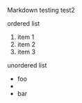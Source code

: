 Markdown testing
test2

ordered list

1. item 1
2. item 2
3. item 3

unordered list 

- foo
-
- bar
